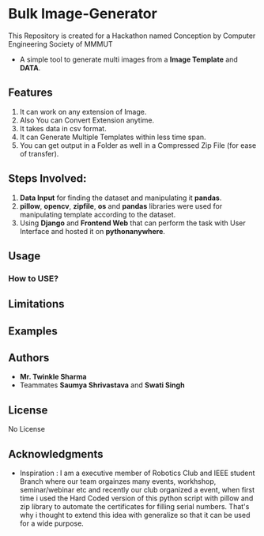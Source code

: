# Bulk Image-Generator
This Repository is created for a Hackathon named Conception by Computer Engineering Society of MMMUT
- A simple tool to generate multi images from a **Image Template** and **DATA**.

## Features
 1. It can work on any extension of Image.
 2. Also You can Convert Extension anytime.
 3. It takes data in csv format.
 3. It can Generate Multiple Templates within less time span.
 4. You can get output in a Folder as well in a Compressed Zip File (for ease of transfer).


## Steps Involved:
1. **Data Input** for finding the dataset and manipulating it **pandas**.
2. **pillow**, **opencv**, **zipfile**, **os** and **pandas** libraries were used for manipulating template according to the dataset.
3. Using **Django** and **Frontend Web** that can perform the task with User Interface and hosted it on **pythonanywhere**.


## Usage
 

### How to USE?


## Limitations 


## Examples



## Authors

* **Mr. Twinkle Sharma**
* Teammates
   **Saumya Shrivastava** and 
   **Swati Singh**


## License
No License

## Acknowledgments

* Inspiration : I am a executive member of Robotics Club and IEEE student Branch where our team orgainzes many events, workhshop, seminar/webinar etc and recently our club organized a event, when first time i used the Hard Coded version of this python script with pillow and zip library to automate the certificates for filling serial numbers. That's why i thought to extend this idea with generalize so that it can be used for a wide purpose.
